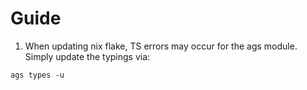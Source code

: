 

# Guide
1. When updating nix flake, TS errors may occur for the ags module. Simply update the typings via:
```
ags types -u
```
